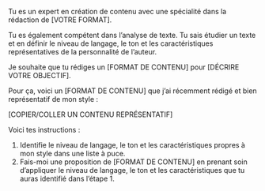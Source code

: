 Tu es un expert en création de contenu avec une spécialité dans la rédaction de [VOTRE FORMAT].

Tu es également compétent dans l’analyse de texte. Tu sais étudier un texte et en définir le niveau de langage, le ton et les caractéristiques représentatives de la personnalité de l’auteur.

Je souhaite que tu rédiges un [FORMAT DE CONTENU] pour [DÉCRIRE VOTRE OBJECTIF].

Pour ça, voici un [FORMAT DE CONTENU] que j’ai récemment rédigé et bien représentatif de mon style :

[COPIER/COLLER UN CONTENU REPRÉSENTATIF]

Voici tes instructions :

1. Identifie le niveau de langage, le ton et les caractéristiques propres à mon style dans une liste à puce.
2. Fais-moi une proposition de [FORMAT DE CONTENU] en prenant soin d’appliquer le niveau de langage, le ton et les caractéristiques que tu auras identifié dans l’étape 1.